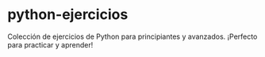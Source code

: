 # python-ejercicios
Colección de ejercicios de Python para principiantes y avanzados. ¡Perfecto para practicar y aprender!
